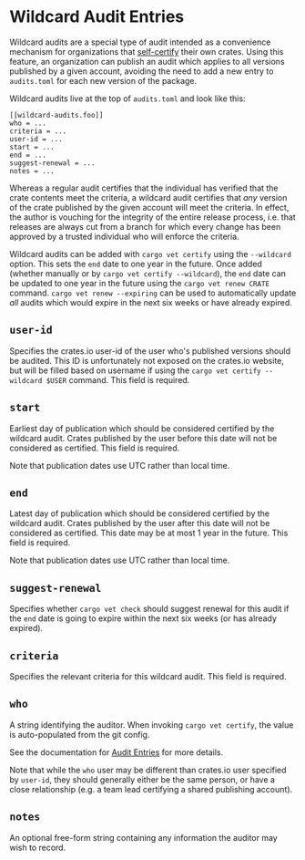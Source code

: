 # Wildcard Audit Entries

Wildcard audits are a special type of audit intended as a convenience mechanism
for organizations that
[self-certify](curating-your-audit-set.md#self-certification) their own crates.
Using this feature, an organization can publish an audit which applies to all
versions published by a given account, avoiding the need to add a new entry to
`audits.toml` for each new version of the package.

Wildcard audits live at the top of `audits.toml` and look like this:

```
[[wildcard-audits.foo]]
who = ...
criteria = ...
user-id = ...
start = ...
end = ...
suggest-renewal = ...
notes = ...
```

Whereas a regular audit certifies that the individual has verified that the
crate contents meet the criteria, a wildcard audit certifies that _any_ version
of the crate published by the given account will meet the criteria. In effect,
the author is vouching for the integrity of the entire release process, i.e.
that releases are always cut from a branch for which every change has been
approved by a trusted individual who will enforce the criteria.

Wildcard audits can be added with `cargo vet certify` using the `--wildcard`
option. This sets the `end` date to one year in the future. Once added (whether
manually or by `cargo vet certify --wildcard`), the `end` date can be updated to
one year in the future using the `cargo vet renew CRATE` command. `cargo vet
renew --expiring` can be used to automatically update _all_ audits which would
expire in the next six weeks or have already expired.

## `user-id`

Specifies the crates.io user-id of the user who's published versions should be
audited. This ID is unfortunately not exposed on the crates.io website, but will
be filled based on username if using the `cargo vet certify --wildcard $USER`
command. This field is required.

## `start`

Earliest day of publication which should be considered certified by the wildcard
audit. Crates published by the user before this date will not be considered as
certified. This field is required.

Note that publication dates use UTC rather than local time.

## `end`

Latest day of publication which should be considered certified by the wildcard
audit. Crates published by the user after this date will not be considered as
certified. This date may be at most 1 year in the future. This field is
required.

Note that publication dates use UTC rather than local time.

## `suggest-renewal`

Specifies whether `cargo vet check` should suggest renewal for this audit if the
`end` date is going to expire within the next six weeks (or has already
expired).

## `criteria`

Specifies the relevant criteria for this wildcard audit. This field is required.

## `who`

A string identifying the auditor. When invoking `cargo vet certify`, the
value is auto-populated from the git config.

See the documentation for [Audit Entries](./audit-entries.md#who) for more
details.

Note that while the `who` user may be different than crates.io user specified by
`user-id`, they should generally either be the same person, or have a close
relationship (e.g. a team lead certifying a shared publishing account).

## `notes`

An optional free-form string containing any information the auditor may wish to
record.
